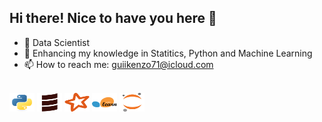 ## Hi there! Nice to have you here 👋

- 🔭 Data Scientist
- 🌱 Enhancing my knowledge in Statitics, Python and Machine Learning
- 📫 How to reach me: guiikenzo71@icloud.com

<div style="display: inline_block"><br>
  <img align="center" alt="gui-Python" height="30" width="40" src="https://raw.githubusercontent.com/devicons/devicon/master/icons/python/python-original.svg">
  <img align="center" alt="Rafa-Ts" height="30" width="40" src="https://raw.githubusercontent.com/devicons/devicon/master/icons/scala/scala-plain.svg">
  <img align="center" alt="Rafa-React" height="30" width="40" src="https://raw.githubusercontent.com/devicons/devicon/master/icons/apachespark/apachespark-original.svg">
  <img align="center" alt="Rafa-HTML" height="30" width="40" src="https://raw.githubusercontent.com/devicons/devicon/master/icons/scikitlearn/scikitlearn-original.svg">
  <img align="center" alt="Rafa-HTML" height="30" width="40" src="https://raw.githubusercontent.com/devicons/devicon/master/icons/jupyter/jupyter-original.svg">
</div>
